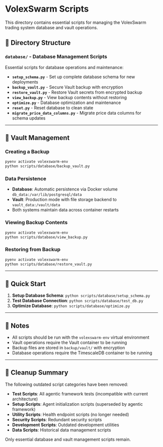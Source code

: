 # VolexSwarm Scripts

This directory contains essential scripts for managing the VolexSwarm trading system database and vault operations.

## 📁 Directory Structure

### `database/` - Database Management Scripts
Essential scripts for database operations and maintenance:

- **`setup_schema.py`** - Set up complete database schema for new deployments
- **`backup_vault.py`** - Secure Vault backup with encryption
- **`restore_vault.py`** - Restore Vault secrets from encrypted backup
- **`view_backup.py`** - View backup contents without restoring
- **`optimize.py`** - Database optimization and maintenance
- **`reset.py`** - Reset database to clean state
- **`migrate_price_data_columns.py`** - Migrate price data columns for schema updates

---

## 🔐 Vault Management

### Creating a Backup
```bash
pyenv activate volexswarm-env
python scripts/database/backup_vault.py
```

### Data Persistence
- **Database**: Automatic persistence via Docker volume `db_data:/var/lib/postgresql/data`
- **Vault**: Production mode with file storage backend to `vault_data:/vault/data`
- Both systems maintain data across container restarts

### Viewing Backup Contents
```bash
pyenv activate volexswarm-env
python scripts/database/view_backup.py
```

### Restoring from Backup
```bash
pyenv activate volexswarm-env
python scripts/database/restore_vault.py
```

---

## 🚀 Quick Start

1. **Setup Database Schema**: `python scripts/database/setup_schema.py`
2. **Test Database Connection**: `python scripts/database/test_db.py`
3. **Optimize Database**: `python scripts/database/optimize.py`

---

## 📝 Notes

- All scripts should be run with the `volexswarm-env` virtual environment
- Vault operations require the Vault container to be running
- Backup files are stored in `backup/vault/` with encryption
- Database operations require the TimescaleDB container to be running

---

## 🧹 Cleanup Summary

The following outdated script categories have been removed:
- **Test Scripts**: All agentic framework tests (incompatible with current architecture)
- **Setup Scripts**: Agent initialization scripts (superseded by agentic framework)
- **Utility Scripts**: Health endpoint scripts (no longer needed)
- **Security Scripts**: Redundant security scripts
- **Development Scripts**: Outdated development utilities
- **Data Scripts**: Historical data management scripts

Only essential database and vault management scripts remain. 
